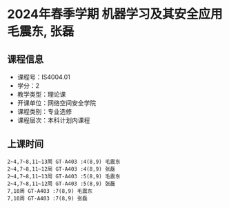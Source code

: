 # 2024年春季学期 机器学习及其安全应用 毛震东, 张磊






## 课程信息

- 课程号：IS4004.01
- 学分：2
- 教学类型：理论课
- 开课单位：网络空间安全学院
- 课程类别：专业选修
- 课程层次：本科计划内课程

## 上课时间

```
2~4,7~8,11~13周 GT-A403 :4(8,9) 毛震东
2~4,7~8,11~12周 GT-A403 :4(8,9) 张磊
2~4,7~8,11~13周 GT-A403 :5(8,9) 毛震东
2~4,7~8,11~12周 GT-A403 :5(8,9) 张磊
7,10周 GT-A403 :7(8,9) 毛震东
7,10周 GT-A403 :7(8,9) 张磊
```

